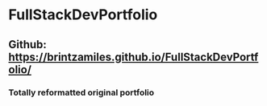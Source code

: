 # FullStackDevPortfolio

## Github:   https://brintzamiles.github.io/FullStackDevPortfolio/

### Totally reformatted original portfolio
